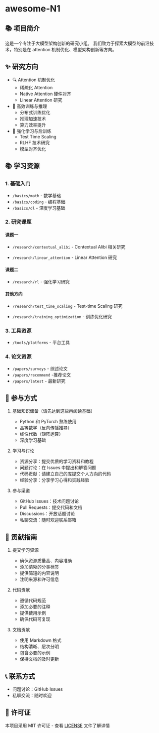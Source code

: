 # awesome-N1

## 📚 项目简介

这是一个专注于大模型架构创新的研究小组。 我们致力于探索大模型的前沿技术，特别是在 attention 机制优化、模型架构创新等方向。

## ✨ 研究方向

- 🔍 Attention 机制优化
  - 稀疏化 Attention
  - Native Attention 硬件对齐
  - Linear Attention 研究
- 🚀 高效训练与推理
  - 分布式训练优化
  - 推理加速技术
  - 算力效率提升
- 🤖 强化学习与后训练
  - Test Time Scaling
  - RLHF 技术研究
  - 模型对齐优化

## 📚 学习资源

### 1. 基础入门

- `/basics/math` - 数学基础
- `/basics/coding` - 编程基础
- `/basics/dl` - 深度学习基础

### 2. 研究课题

#### 课题一

- `/research/contextual_alibi` - Contextual Alibi 相关研究

- `/research/linear_attention` - Linear Attention 研究

#### 课题二

- `/research/rl` - 强化学习研究

#### 其他方向

- `/research/test_time_scaling` - Test-time Scaling 研究

- `/research/training_optimization` - 训练优化研究

### 3. 工具资源

- `/tools/platforms` - 平台工具

### 4. 论文资源

- `/papers/surveys` - 综述论文
- `/papers/recommend` -推荐论文
- `/papers/latest` - 最新研究

## 🤝 参与方式

1. 基础知识储备（请先达到这些再阅读基础）

   - Python 和 PyTorch 熟练使用
   - 高等数学（反向传播推导）
   - 线性代数（矩阵运算）
   - 深度学习基础

2. 学习与讨论

   - 资源分享：提交优质的学习资料和教程
   - 问题讨论：在 Issues 中提出和解答问题
   - 代码贡献：请建立自己的库提交个人方向的代码
   - 经验分享：分享学习心得和实践经验

3. 参与渠道
   - GitHub Issues：技术问题讨论
   - Pull Requests：提交代码和文档
   - Discussions：开放话题讨论
   - 私聊交流：随时欢迎联系邮箱

## 📝 贡献指南

1. 提交学习资源

   - 确保资源质量高、内容准确
   - 添加清晰的分类标签
   - 提供简短的内容说明
   - 注明来源和许可信息

2. 代码贡献

   - 遵循代码规范
   - 添加必要的注释
   - 提供使用示例
   - 确保代码可复现

3. 文档贡献
   - 使用 Markdown 格式
   - 结构清晰、层次分明
   - 包含必要的示例
   - 保持文档的及时更新

## 📞 联系方式

- 问题讨论：GitHub Issues
- 私聊交流：随时欢迎

## 📄 许可证

本项目采用 MIT 许可证 - 查看 [LICENSE](LICENSE) 文件了解详情
